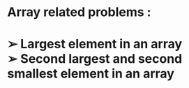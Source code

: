 
# Array related problems :   
➢ Largest element in an array   
➢ Second largest and second smallest element in an array 
=======
